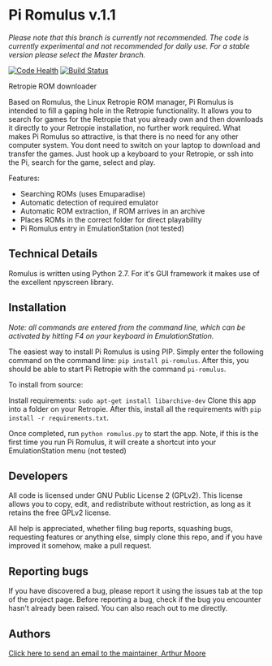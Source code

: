 # Pi Romulus v.1.1

_Please note that this branch is currently not recommended. The code is currently experimental and not
recommended for daily use. For a stable version please select the Master branch._

[![Code Health](https://landscape.io/github/ArthurMoore85/pi_romulus/master/landscape.svg?style=flat)](https://landscape.io/github/ArthurMoore85/pi_romulus/master)
[![Build Status](https://travis-ci.org/ArthurMoore85/pi_romulus.svg?branch=master)](https://travis-ci.org/ArthurMoore85/pi_romulus)

Retropie ROM downloader

Based on Romulus, the Linux Retropie ROM manager, Pi Romulus is intended to fill a gaping hole
in the Retropie functionality.
It allows you to search for games for the Retropie that you already own and then downloads it
directly to your Retropie installation, no further work required.
What makes Pi Romulus so attractive, is that there is no need for any other computer system.
You dont need to switch on your laptop to download and transfer the games. Just hook up a
keyboard to your Retropie, or ssh into the Pi, search for the game, select and play.

Features:
* Searching ROMs (uses Emuparadise)
* Automatic detection of required emulator
* Automatic ROM extraction, if ROM arrives in an archive
* Places ROMs in the correct folder for direct playability
* Pi Romulus entry in EmulationStation (not tested)

Technical Details
-----------------
Romulus is written using Python 2.7.
For it's GUI framework it makes use of the excellent npyscreen library.

Installation
------------
_Note: all commands are entered from the command line, which can be activated by hitting F4 on your keyboard in
EmulationStation._

The easiest way to install Pi Romulus is using PIP.
Simply enter the following command on the command line: `pip install pi-romulus`. 
After this, you should be able to start Pi Retropie with the command `pi-romulus`.

To install from source:

Install requirements: `sudo apt-get install libarchive-dev`
Clone this app into a folder on your Retropie.
After this, install all the requirements with `pip install -r requirements.txt`.

Once completed, run `python romulus.py` to start the app.
Note, if this is the first time you run Pi Romulus, it will create a shortcut into your EmulationStation menu (not tested)

Developers
----------
All code is licensed under GNU Public License 2 (GPLv2). This license allows you to copy, edit, and redistribute without restriction, as long as it retains the free GPLv2 license.

All help is appreciated, whether filing bug reports, squashing bugs, requesting features or anything else, simply clone this repo, and if you have improved it somehow, make a pull request.

Reporting bugs
--------------
If you have discovered a bug, please report it using the issues tab at the top of the project page.
Before reporting a bug, check if the bug you encounter hasn't already been raised.
You can also reach out to me directly.

Authors
-------
[Click here to send an email to the maintainer, Arthur Moore](mailto:arthur.moore85@gmail.com)
